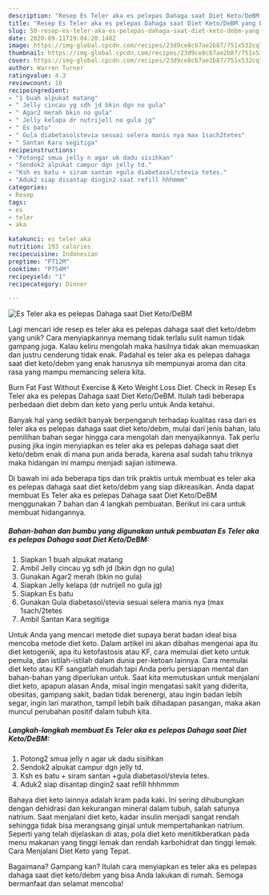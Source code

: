 ```yaml
---
description: "Resep Es Teler aka es pelepas Dahaga saat Diet Keto/DeBM yang Bikin Ngiler"
title: "Resep Es Teler aka es pelepas Dahaga saat Diet Keto/DeBM yang Bikin Ngiler"
slug: 50-resep-es-teler-aka-es-pelepas-dahaga-saat-diet-keto-debm-yang-bikin-ngiler
date: 2020-09-11T19:04:20.148Z
image: https://img-global.cpcdn.com/recipes/23d9ce8cb7ae2b87/751x532cq70/es-teler-aka-es-pelepas-dahaga-saat-diet-ketodebm-foto-resep-utama.jpg
thumbnail: https://img-global.cpcdn.com/recipes/23d9ce8cb7ae2b87/751x532cq70/es-teler-aka-es-pelepas-dahaga-saat-diet-ketodebm-foto-resep-utama.jpg
cover: https://img-global.cpcdn.com/recipes/23d9ce8cb7ae2b87/751x532cq70/es-teler-aka-es-pelepas-dahaga-saat-diet-ketodebm-foto-resep-utama.jpg
author: Warren Turner
ratingvalue: 4.3
reviewcount: 10
recipeingredient:
- "1 buah alpukat matang"
- " Jelly cincau yg sdh jd bkin dgn no gula"
- " Agar2 merah bkin no gula"
- " Jelly kelapa dr nutrijell no gula jg"
- " Es batu"
- " Gula diabetasolstevia sesuai selera manis nya max 1sach2tetes"
- " Santan Kara segitiga"
recipeinstructions:
- "Potong2 smua jelly n agar uk dadu sisihkan"
- "Sendok2 alpukat campur dgn jelly td."
- "Ksh es batu + siram santan +gula diabetasol/stevia tetes."
- "Aduk2 siap disantap dingin2 saat refill hhhmmm"
categories:
- Resep
tags:
- es
- teler
- aka

katakunci: es teler aka 
nutrition: 193 calories
recipecuisine: Indonesian
preptime: "PT12M"
cooktime: "PT54M"
recipeyield: "1"
recipecategory: Dinner

---
```



![Es Teler aka es pelepas Dahaga saat Diet Keto/DeBM](https://img-global.cpcdn.com/recipes/23d9ce8cb7ae2b87/751x532cq70/es-teler-aka-es-pelepas-dahaga-saat-diet-ketodebm-foto-resep-utama.jpg)

Lagi mencari ide resep es teler aka es pelepas dahaga saat diet keto/debm yang unik? Cara menyiapkannya memang tidak terlalu sulit namun tidak gampang juga. Kalau keliru mengolah maka hasilnya tidak akan memuaskan dan justru cenderung tidak enak. Padahal es teler aka es pelepas dahaga saat diet keto/debm yang enak harusnya sih mempunyai aroma dan cita rasa yang mampu memancing selera kita.

Burn Fat Fast Without Exercise &amp; Keto Weight Loss Diet. Check in Resep Es Teler aka es pelepas Dahaga saat Diet Keto/DeBM. Itulah tadi beberapa perbedaan diet debm dan keto yang perlu untuk Anda ketahui.

Banyak hal yang sedikit banyak berpengaruh terhadap kualitas rasa dari es teler aka es pelepas dahaga saat diet keto/debm, mulai dari jenis bahan, lalu pemilihan bahan segar hingga cara mengolah dan menyajikannya. Tak perlu pusing jika ingin menyiapkan es teler aka es pelepas dahaga saat diet keto/debm enak di mana pun anda berada, karena asal sudah tahu triknya maka hidangan ini mampu menjadi sajian istimewa.


Di bawah ini ada beberapa tips dan trik praktis untuk membuat es teler aka es pelepas dahaga saat diet keto/debm yang siap dikreasikan. Anda dapat membuat Es Teler aka es pelepas Dahaga saat Diet Keto/DeBM menggunakan 7 bahan dan 4 langkah pembuatan. Berikut ini cara untuk membuat hidangannya.

<!--inarticleads1-->

##### Bahan-bahan dan bumbu yang digunakan untuk pembuatan Es Teler aka es pelepas Dahaga saat Diet Keto/DeBM:

1. Siapkan 1 buah alpukat matang
1. Ambil  Jelly cincau yg sdh jd (bkin dgn no gula)
1. Gunakan  Agar2 merah (bkin no gula)
1. Siapkan  Jelly kelapa (dr nutrijell no gula jg)
1. Siapkan  Es batu
1. Gunakan  Gula diabetasol/stevia sesuai selera manis nya (max 1sach/2tetes
1. Ambil  Santan Kara segitiga


Untuk Anda yang mencari metode diet supaya berat badan ideal bisa mencoba metode diet keto. Dalam artikel ini akan dibahas mengenai apa itu diet ketogenik, apa itu ketofastosis atau KF, cara memulai diet keto untuk pemula, dan istilah-istilah dalam dunia per-ketoan lainnya. Cara memulai diet keto atau KF sangatlah mudah tapi Anda perlu persiapan mental dan bahan-bahan yang diperlukan untuk. Saat kita memutuskan untuk menjalani diet keto, apapun alasan Anda, misal ingin mengatasi sakit yang diderita, obesitas, gampang sakit, badan tidak berenergi, atau ingin badan lebih segar, ingin lari marathon, tampil lebih baik dihadapan pasangan, maka akan muncul perubahan positif dalam tubuh kita. 

<!--inarticleads2-->

##### Langkah-langkah membuat Es Teler aka es pelepas Dahaga saat Diet Keto/DeBM:

1. Potong2 smua jelly n agar uk dadu sisihkan
1. Sendok2 alpukat campur dgn jelly td.
1. Ksh es batu + siram santan +gula diabetasol/stevia tetes.
1. Aduk2 siap disantap dingin2 saat refill hhhmmm


Bahaya diet keto lainnya adalah kram pada kaki. Ini sering dihubungkan dengan dehidrasi dan kekurangan mineral dalam tubuh, salah satunya natrium. Saat menjalani diet keto, kadar insulin menjadi sangat rendah sehingga tidak bisa merangsang ginjal untuk mempertahankan natrium. Seperti yang telah dijelaskan di atas, pola diet keto menitikberatkan pada menu makanan yang tinggi lemak dan rendah karbohidrat dan tinggi lemak. Cara Menjalani Diet Keto yang Tepat. 

Bagaimana? Gampang kan? Itulah cara menyiapkan es teler aka es pelepas dahaga saat diet keto/debm yang bisa Anda lakukan di rumah. Semoga bermanfaat dan selamat mencoba!
